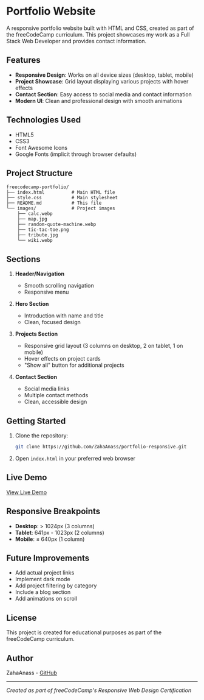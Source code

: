 # Portfolio Website

A responsive portfolio website built with HTML and CSS, created as part of the freeCodeCamp curriculum. This project showcases my work as a Full Stack Web Developer and provides contact information.

## Features

- **Responsive Design**: Works on all device sizes (desktop, tablet, mobile)
- **Project Showcase**: Grid layout displaying various projects with hover effects
- **Contact Section**: Easy access to social media and contact information
- **Modern UI**: Clean and professional design with smooth animations

## Technologies Used

- HTML5
- CSS3
- Font Awesome Icons
- Google Fonts (implicit through browser defaults)

## Project Structure

```
freecodecamp-portfolio/
├── index.html          # Main HTML file
├── style.css           # Main stylesheet
├── README.md           # This file
└── images/             # Project images
    ├── calc.webp
    ├── map.jpg
    ├── random-quote-machine.webp
    ├── tic-tac-toe.png
    ├── tribute.jpg
    └── wiki.webp
```

## Sections

1. **Header/Navigation**
   - Smooth scrolling navigation
   - Responsive menu

2. **Hero Section**
   - Introduction with name and title
   - Clean, focused design

3. **Projects Section**
   - Responsive grid layout (3 columns on desktop, 2 on tablet, 1 on mobile)
   - Hover effects on project cards
   - "Show all" button for additional projects

4. **Contact Section**
   - Social media links
   - Multiple contact methods
   - Clean, accessible design

## Getting Started

1. Clone the repository:
   ```bash
   git clone https://github.com/ZahaAnass/portfolio-responsive.git
   ```

2. Open `index.html` in your preferred web browser

## Live Demo

[View Live Demo](https://zahaanass.github.io/portfolio-responsive/)

## Responsive Breakpoints

- **Desktop**: > 1024px (3 columns)
- **Tablet**: 641px - 1023px (2 columns)
- **Mobile**: ≤ 640px (1 column)

## Future Improvements

- Add actual project links
- Implement dark mode
- Add project filtering by category
- Include a blog section
- Add animations on scroll

## License

This project is created for educational purposes as part of the freeCodeCamp curriculum.

## Author

ZahaAnass - [GitHub](https://github.com/ZahaAnass)

---

*Created as part of freeCodeCamp's Responsive Web Design Certification*